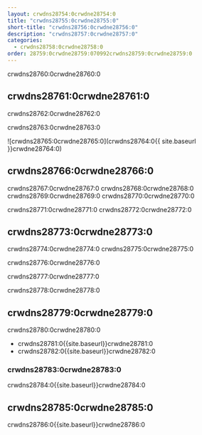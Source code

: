 ```yaml
---
layout: crwdns28754:0crwdne28754:0
title: "crwdns28755:0crwdne28755:0"
short-title: "crwdns28756:0crwdne28756:0"
description: "crwdns28757:0crwdne28757:0"
categories:
  - crwdns28758:0crwdne28758:0
order: 28759:0crwdne28759:070992crwdns28759:0crwdne28759:0
---
```

crwdns28760:0crwdne28760:0

## crwdns28761:0crwdne28761:0

crwdns28762:0crwdne28762:0

crwdns28763:0crwdne28763:0

![crwdns28765:0crwdne28765:0](crwdns28764:0{{ site.baseurl }}crwdne28764:0)

## crwdns28766:0crwdne28766:0

crwdns28767:0crwdne28767:0 crwdns28768:0crwdne28768:0 crwdns28769:0crwdne28769:0 crwdns28770:0crwdne28770:0

crwdns28771:0crwdne28771:0 crwdns28772:0crwdne28772:0

## crwdns28773:0crwdne28773:0

crwdns28774:0crwdne28774:0 crwdns28775:0crwdne28775:0

crwdns28776:0crwdne28776:0

crwdns28777:0crwdne28777:0

crwdns28778:0crwdne28778:0

## crwdns28779:0crwdne28779:0

crwdns28780:0crwdne28780:0

- crwdns28781:0{{site.baseurl}}crwdne28781:0
- crwdns28782:0{{site.baseurl}}crwdne28782:0

### crwdns28783:0crwdne28783:0

crwdns28784:0{{site.baseurl}}crwdne28784:0

## crwdns28785:0crwdne28785:0

crwdns28786:0{{site.baseurl}}crwdne28786:0